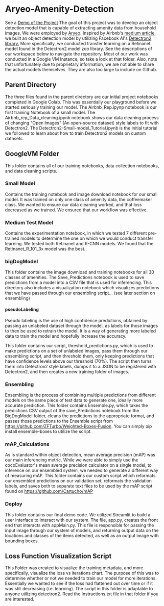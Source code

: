 # Aryeo-Amenity-Detection
See a [Demo of the Project](https://www.youtube.com/watch?v=Xy2T6KPusdE&ab_channel=AIEngineering)
The goal of this project was to develop an object detection model that is capable of extracting amenity data from household images. We were employed by [Aryeo](https://www.aryeo.com/). Inspired by Airbnb's [medium article,](https://medium.com/airbnb-engineering/amenity-detection-and-beyond-new-frontiers-of-computer-vision-at-airbnb-144a4441b72e) we built an object detection model by utilizing Facebook AI's [Detectron2 library.](https://github.com/facebookresearch/detectron2) More specifically, we conducted transfer learning on a Retinanet model found in the Detectron2 model zoo library. See the descriptions of our workspace below to navigate the repository. Most of our work was conducted in a Google VM Instance, so take a look at that folder. Also, note that unfortunately due to proprietary information, we are not able to share the actual models themselves. They are also too large to include on Github.

## Parent Directory
The three files found in the parent directory are our initial project notebooks completed in Google Colab. This was essentially our playground before we started seriously training our model.
The Airbnb_Rep.ipynp notebook is our first training Notebook of a small model. The Airbnb_rep_Data_cleaning.ipynb notebook shows our data cleaning process of changing "Open Images" (An open-source dataset) style labels to fit with Detectron2. The Detectron2-Small-model_Tutorial.ipynb is the initial tutorial we followed to learn about how to train Detectron2 models on custom datasets. 

 
## GoogleVM Folder
This folder contains all of our training notebooks, data collection notebooks, and data cleaning scripts.

### Small Model
Contains the training notebook and image download notebook for our small model. It was trained on only one class of amenity data, the coffeemaker class. We wanted to ensure our data cleaning worked, and that loss decreased as we trained. We ensured that our workflow was effective.

### Medium Test Model
Contains the experimentation notebook, in which we tested 7 different pre-trained models to determine the one on which we would conduct transfer learning. We tested both Retinanet and R-CNN models. We found that the Retinanet_R_101_3x model was the best.

### bigDogModel
This folder contains the image download and training notebooks for all 30 classes of amenities. The Save_Predictions notebook is used to save predictions from a model into a CSV file that is used for inferencing. This directory also includes a visualization notebook which visualizes predictions that we have passed through our ensembling script... (see  later section on ensembling)


#### pseudoLabeling
Pseudo labeling is the use of high confidence predictions, obtained by passing an unlabeled dataset through the model, as labels for those images to then be used to retrain the model. It is a way of generating more labeled data to train the model and hopefully increase the accuracy.

This folder contains our script, threshold_predictions.py, which is used to make predictions on a set of unlabeled images, pass them through our ensembling script, and then threshold them, only keeping predictions that have confidence levels above our threshold (70%). The script then turns them into Detectron2 style labels, dumps it to a JSON to be registered with Detectron2, and then creates a new training folder of images. 


### Ensembling
Ensembling is the process of combining multiple predictions from different models on the same piece of test data to generate one, ideally more accurate prediction. This folder contains Ensemble.py, which takes the predictions CSV output of the save_Predictions notebook from the BigDogModel folder, cleans the predictions to the appropriate format, and passes those predictions to the Ensemble script from https://github.com/ZFTurbo/Weighted-Boxes-Fusion. You can simply pip install ensemble-boxes to utilize the script. 

### mAP_Calculations
As is standard within object detection, mean average precision (mAP) was our main inferencing metric. While we were able to simply use the cocoEvaluator's mean average precision calculator on a single model, to inference on our ensembled system, we needed to generate a different way of measuring mAP. This folder contains our custom script which reformats our ensembled predictions on our validation set, reformats the validation labels, and saves both to separate text files to be used by the mAP script found on https://github.com/Cartucho/mAP

### Deploy
This folder contains our final demo code. We utilized Streamlit to build a user interface to interact with our system. The file, app.py, creates the front end that interacts with appMain.py. This file is responsible for passing the input image through our system of models, and returning output data on the locations and classes of the items detected, as well as an output image with bounding boxes. 

## Loss Function Visualization Script
This Folder was created to visualize the training metadata, and more specifically, visualize the loss vs iterations chart. The purpose of this was to determine whether or not we needed to train our model for more iterations. Essentially we wanted to see if the loss had flattened out over time or if it was still decreasing (i.e. learning). The script in this folder is adaptable to anyone utilizing detectron2. Read the Instructions.txt file in that folder if you are interested.

